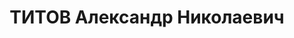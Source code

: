 ---
title: ТИТОВ Александр Николаевич
description: "1892 року народження, м. Харків Харківської області, українець, освіта\
  \ вища, безпартійний. Старший інженер-куратор тресту \"Авіатоп\". Проживав: м. Москва\
  \ Московської області, пр. Єздаковський, буд. №1, кв. 93. \n  Заарештований 29 серпня\
  \ 1937 року. Виїзною сесією військової колегії Верховного Суду СРСР у м. Сталіно\
  \ (м. Донецьк) 2 грудня 1937 року засуджений до розстрілу з конфіскацією майна.\
  \ Вирок приведений до виконання 3 грудня 1937 року у м. Сталіно (м. Донецьк). \n\
  \  Реабілітований у 1957 році."
---